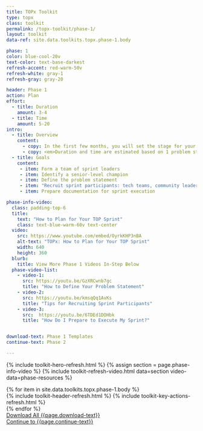 ```yaml
---
title: TOPx Toolkit
type: topx
class: toolkit
permalink: /topx-toolkit/phase-1/
layout: toolkit
data-ref: site.data.toolkits.topx.phase-1.body

phase: 1
color: blue-cool-20v
text-color: text-base-darkest
refresh-accent: red-warm-50v
refresh-white: gray-1
refresh-gray: gray-20

header: Phase 1
action: Plan
effort:
  - title: Duration
    amount: 3-4
  - title: Time
    amount: 5-20
intro:
  - title: Overview
    content:
      - copy: In the first few months, you will set the stage for your sprint. Along with building a coalition around your sprint topic within your agency, you will need to define your problem statement and recruit participants.
      - copy: <em>Duration and time are estimated based on 1 problem statement, a team of sprint leaders of 2 - 4 individuals, and 3 - 5 tech teams (with a recommended maximum of 6).</em>
  - title: Goals
    content:
     - item: Form a team of sprint leaders
     - item: Identify a senior-level champion
     - item: Define the problem statement
     - item: "Recruit sprint participants: tech teams, community leaders, user advocates, individuals with direct lived experience, and data and policy experts"
     - item: Prepare documentation for sprint execution

phase-info-video:
  class: padding-top-6
  title:
    text: "How to Plan for Your TOP Sprint"
    class: text-blue-warm-60v text-center
  video:
    src: https://www.youtube.com/embed/OyrkKHP3nBA
    alt-text: "TOPx: How to Plan for Your TOP Sprint"
    width: 640
    height: 360
  blurb:
    title: View More Phase 1 Videos In-Step Below
  phase-video-list:
    - video-1:
      src: https://youtu.be/GzXRCwnb7gc
      title: "How to Define Your Problem Statement"
    - video-2:
      src: https://youtu.be/kmsqQq1AvKs
      title: "Tips for Recruiting Sprint Participants"
    - video-3:
      src:  https://youtu.be/6TDEd1DOHbk
      title: "How Do I Prepare to Execute My Sprint?"


download-text: Phase 1 Templates
continue-text: Phase 2

---
```


{% include toolkit-hero-refresh.html %}
{% assign section = page.phase-info-video %}
{% include toolkit-refresh-video.html data=section video-data=phase-resources %}
<section class="grid-container padding-bottom-8">
  <div class="grid-row">
    <div>
      {% for item in site.data.toolkits.topx.phase-1.body %}
        <div class="toolkit-section margin-top-6">
          {% include toolkit-header-refresh.html %}
          {% include toolkit-key-actions-refresh.html %}
        </div>
      {% endfor %}
    </div>
  </div>
</section>
<section class="text-white bg-primary usa-section">
  <div class="grid-container">
    <div>
      <a href="{{site.baseurl}}/assets/files/topx-resources/topx-toolkit-phase-1-resources.zip" target="_blank"
          class="usa-button usa-button--inverse usa-button--outline site-button">
          Download All {{page.download-text}}
      </a>
    </div>
    <div>
      <a href="{{ site.baseurl }}/topx-toolkit/phase-2/"
        class="usa-button margin-top-4 usa-button--secondary site-button">
        Continue to {{page.continue-text}}
      </a>
    </div>
  </div>
</section>
